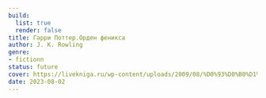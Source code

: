 ```yaml
---
build:
  list: true
  render: false
title: Гарри Поттер.Орден феникса
author: J. K. Rowling
genre:
- fictionn
status: future
cover: https://livekniga.ru/wp-content/uploads/2009/08/%D0%93%D0%B0%D1%80%D1%80%D0%B8-%D0%9F%D0%BE%D1%82%D1%82%D0%B5%D1%80-%D0%B8-%D0%9E%D1%80%D0%B4%D0%B5%D0%BD-%D0%A4%D0%B5%D0%BD%D0%B8%D0%BA%D1%81%D0%B0.jpg
date: 2023-08-02
---
```


